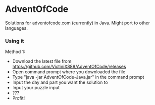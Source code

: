 # AdventOfCode
Solutions for adventofcode.com (currently) in Java. Might port to other languages.

### Using it
Method 1:
- Download the latest file from https://github.com/VictiniX888/AdventOfCode/releases
- Open command prompt where you downloaded the file
- Type "java -jar AdventOfCode-Java.jar" in the command prompt
- Input the day and part you want the solution to
- Input your puzzle input
- ???
- Profit!
